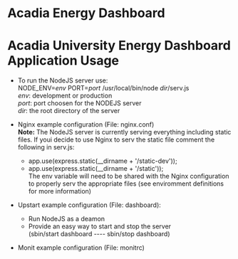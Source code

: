 Acadia Energy Dashboard
=======================
Acadia University Energy Dashboard Application
Usage
=====
  - To run the NodeJS server use:<br/> 
      NODE_ENV=<i>env</i> PORT=<i>port</i> /usr/local/bin/node <i>dir</i>/serv.js <br/>
      <i>env</i>: development or production <br/>
      <i>port</i>: port choosen for the NODEJS server <br/>
      <i>dir</i>: the root directory of the server <br/>

  - Nginx example configuration (File: nginx.conf)<br/> 
    <b>Note:</b> The NodeJS server is currently serving everything including static files. If youi decide to use Nginx to       serv the static file comment the following in serv.js: <br/>
      - app.use(express.static(__dirname + '/static-dev')); <br/>
      - app.use(express.static(__dirname + '/static'));<br/>
    The env variable will need to be shared with the Nginx configuration to properly serv the appropriate files (see          enviromment definitions for more information) <br/>

  - Upstart example configuration (File: dashboard):<br/>
      - Run NodeJS as a deamon<br/>
      - Provide an easy way to start and stop the server<br/>
        (sbin/start dashboard ---- sbin/stop dashboard)<br/>

  - Monit example configuration (File: monitrc)
